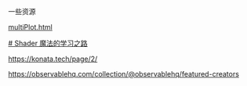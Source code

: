 一些资源


[multiPlot.html](https://danchitnis.github.io/webgl-plot-examples/vanilla/multiPlot.html)

[# Shader 魔法的学习之路](https://www.gcores.com/articles/151023)

https://konata.tech/page/2/

https://observablehq.com/collection/@observablehq/featured-creators